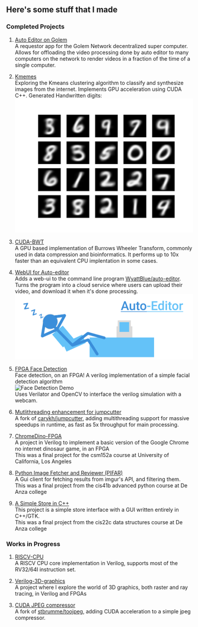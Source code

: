 ## Here's some stuff that I made

### Completed Projects
1. [Auto Editor on Golem](https://github.com/jedbrooke/golem-auto-editor)<br>
A requestor app for the Golem Network decentralized super computer. Allows for offloading the video processing done by auto editor to many computers on the network to render videos in a fraction of the time of a single computer.

1. [Kmemes](https://github.com/jedbrooke/kmemes)<br>
Exploring the Kmeans clustering algorithm to classify and synthesize images from the internet. Implements GPU acceleration using CUDA C++. 
Generated Handwritten digits:
![generated-digits](images/means.png)

1. [CUDA-BWT](https://github.com/jedbrooke/cuda_bwt)<br>
A GPU based implementation of Burrows Wheeler Transform, commonly used in data compression and bioinformatics. It performs up to 10x faster than an equivalent CPU implentation in some cases.

1. [WebUI for Auto-editor](https://github.com/jedbrooke/auto-editor)<br>
Adds a web-ui to the command line program [WyattBlue/auto-editor](https://github.com/WyattBlue/auto-editor). Turns the program into a cloud service where users can upload their video, and download it when it's done processing.
![auto-editor](https://raw.githubusercontent.com/wyattblue/auto-editor/master/articles/imgs/auto-editor_banner.png)

1. [FPGA Face Detection](https://github.com/jedbrooke/FPGA-face-detection)<br>
Face detection, on an FPGA! A verilog implementation of a simple facial detection algorithm<br>
![Face Detection Demo](images/face.gif)<br>
Uses Verilator and OpenCV to interface the verilog simulation with a webcam. 

1. [Mutlithreading enhancement for jumpcutter](https://github.com/jedbrooke/jumpcutter)<br>
A fork of [carykh/jumpcutter](https://github.com/carykh/jumpcutter), adding multithreading support for massive speedups in runtime, as fast as 5x throughput for main processing.<br>

1. [ChromeDino-FPGA](https://github.com/jedbrooke/ChromeDino-FPGA)<br>
A project in Verilog to implement a basic version of the Google Chrome no internet dinosaur game, in an FPGA <br>
This was a final project for the csm152a course at University of California, Los Angeles<br>

1. [Python Image Fetcher and Reviewer (PIFAR)](https://github.com/jedbrooke/cis41b-final-project)<br>
A Gui client for fetching results from imgur's API, and filtering them.<br>
This was a final project from the cis41b advanced python course at De Anza college<br>


1. [A Simple Store in C++](https://github.com/jedbrooke/CIS-22C-Team-4)<br>
This project is a simple store interface with a GUI written entirely in C++/GTK.<br>
This was a final project from the cis22c data structures course at De Anza college<br>



### Works in Progress
1. [RISCV-CPU](https://github.com/jedbrooke/RISCV-CPU)<br>
A RISCV CPU core implementation in Verilog, supports most of the RV32/64I instruction set. <br>

1. [Verilog-3D-graphics](https://github.com/jedbrooke/verilog-3d-graphics)<br>
A project where I explore the world of 3D graphics, both raster and ray tracing, in Verilog and FPGAs<br>

1. [CUDA JPEG compressor](https://github.com/jedbrooke/toojpeg)<br>
A fork of [stbrumme/toojpeg](https://github.com/stbrumme/toojpeg), adding CUDA acceleration to a simple jpeg compressor. <br>



<!-- ### Coming Soon!

Status: coming soon

1. Verilog Bitonic Sorter<br>
A parallel Bitonic sort implementation in Verilog. -->



<!-- ### Markdown

Markdown is a lightweight and easy-to-use syntax for styling your writing. It includes conventions for

```markdown
Syntax highlighted code block

# Header 1
## Header 2
### Header 3

- Bulleted
- List

1. Numbered
2. List

**Bold** and _Italic_ and `Code` text

[Link](url) and ![Image](src)
```

For more details see [GitHub Flavored Markdown](https://guides.github.com/features/mastering-markdown/).

### Jekyll Themes

Your Pages site will use the layout and styles from the Jekyll theme you have selected in your [repository settings](https://github.com/jedbrooke/jedbrooke.github.io/settings). The name of this theme is saved in the Jekyll `_config.yml` configuration file.

### Support or Contact

Having trouble with Pages? Check out our [documentation](https://docs.github.com/categories/github-pages-basics/) or [contact support](https://github.com/contact) and we’ll help you sort it out. -->

